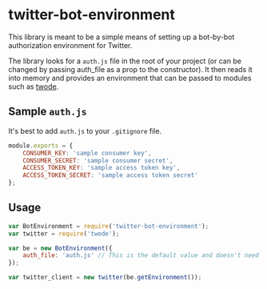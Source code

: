 # twitter-bot-environment

This library is meant to be a simple means of setting up a bot-by-bot authorization environment for Twitter. 

The library looks for a `auth.js` file in the root of your project (or can be changed by passing auth_file as a prop to the constructor). It then reads it into memory and provides an environment that can be passed to modules such as [twode](https://github.com/PunkChameleon/twode).

## Sample `auth.js`

It's best to add `auth.js` to your `.gitignore` file.

```javascript
module.exports = {
	CONSUMER_KEY: 'sample consumer key',
	CONSUMER_SECRET: 'sample consumer secret',
	ACCESS_TOKEN_KEY: 'sample access token key',
	ACCESS_TOKEN_SECRET: 'sample access token secret'
};
```

## Usage

```javascript
var BotEnvironment = require('twitter-bot-environment');
var twitter = require('twode');

var be = new BotEnvironment({
	auth_file: 'auth.js' // This is the default value and doesn't need to be passed
});

var twitter_client = new twitter(be.getEnvironment());
```